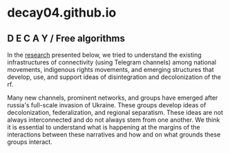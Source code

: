 # decay04.github.io
## D E C A Y / Free algorithms ##
In the [research](https://raspad.network/home/pyat-proektov-budushhego-razgovory-s-aktivistkami-naczionalnyh-dekolonialnyh-dvizhenij/) presented below, we tried to understand the existing infrastructures of connectivity (using Telegram channels) among national movements, indigenous rights movements, and emerging structures that develop, use, and support ideas of disintegration and decolonization of the rf.

Many new channels, prominent networks, and groups have emerged after russia's full-scale invasion of Ukraine. These groups develop ideas of decolonization, federalization, and regional separatism. These ideas are not always interconnected and do not always stem from one another. We think it is essential to understand what is happening at the margins of the interactions between these narratives and how and on what grounds these groups interact.


